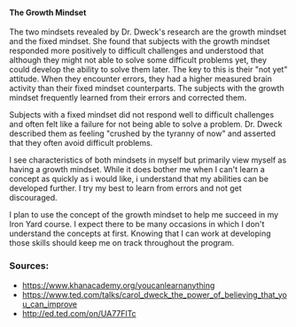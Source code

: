 #### The Growth Mindset

The two mindsets revealed by Dr. Dweck's research are the growth mindset and the fixed mindset. She found that subjects with the growth mindset responded more positively to difficult challenges and understood that although they might not able to solve some difficult problems yet, they could develop the ability to solve them later. The key to this is their "not yet" attitude. When they encounter errors, they had a higher measured brain activity than their fixed mindset counterparts. The subjects with the growth mindset frequently learned from their errors and corrected them.

Subjects with a fixed mindset did not respond well to difficult challenges and often felt like a failure for not being able to solve a problem. Dr. Dweck described them as feeling "crushed by the tyranny of now" and asserted that they often avoid difficult problems.

I see characteristics of both mindsets in myself but primarily view myself as having a growth mindset. While it does bother me when I can't learn a concept as quickly as i would like, i understand that my abilities can be developed further. I try my best to learn from errors and not get discouraged.

I plan to use the concept of the growth mindset to help me succeed in my Iron Yard course. I expect there to be many occasions in which I don't understand the concepts at first. Knowing that I can work at developing those skills should keep me on track throughout the program.

### Sources:
- https://www.khanacademy.org/youcanlearnanything
- https://www.ted.com/talks/carol_dweck_the_power_of_believing_that_you_can_improve
- http://ed.ted.com/on/UA77FlTc

